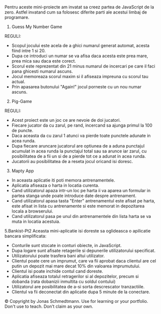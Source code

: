 Pentru aceste mini-proiecte am invatat sa creez partea de JavaScript de la zero. Astfel invatand cum sa folosesc diferite parti ale acestui limbaj de programare.

1. Guess My Number Game

REGULI:

- Scopul jocului este acela de a ghici numarul generat automat, acesta fiind intre 1 si 20.
- Dupa ce introduci un numar se va afisa daca acesta este prea mare, prea mica sau daca este corect.
- Scorul este reprezentat din 21 minus numarul de incercari pe care il faci pana ghicesti numarul ascuns.
- Jocul memoreaza scorul maxim si il afiseaza impreuna cu scorul tau actual.
- Prin apasarea butonului "Again!" jocul porneste cu un nou numar ascuns.

2. Pig-Game

REGULI:

- Acest proiect este un joc ce are nevoie de doi jucatori.
- Fiecare jucator da cu zarul, pe rand, incercand sa ajunga primul la 100 de puncte.
- Daca aceasta da cu zarul 1 atunci va pierde toate punctele adunate in acea runda.
- Dupa fiecare aruncare jucatorul are optiunea de a aduna punctajul acumulat in acea runda la punctajul total sau sa arunce iar zarul, cu posibilitatea de a fii un si de a pierde tot ce a adunat in acea runda.
- Jucatorii au posibilitatea de a reseta jocul oricand isi doresc.

3. Mapty App

- In aceasta aplicatie iti poti memora antrenamentele.
- Aplicatia afiseaza o harta in locatia curenta.
- Cand utilizatorul apaza intr-un loc pe harta ii va aparea un formular in partea stanga unde poate introduce date despre antrenament.
- Cand utilizatorul apasa tasta "Enter" antrenamentul este afisat pe harta, este afisat in lista cu antrenamente si este memorat in depozitarea locala a browserului.
- Cand utilizatorul pasa pe unul din antrenamentele din lista harta se va muta in locatia acestuia.

5.Bankist-Pt2
Aceasta mini-aplicatie isi doreste sa oglideasca o apilicatie bancara simplificata:
- Conturile sunt stocate in conturi obiecte, in JavaScript.
- Dupa logare sunt afisate retagerile si depunerile utilizatorului specificat.
- Utilizatorului poate trasfera bani altui utilizator.
- Clientul poate cere un imprumut, care va fii aprobat daca clientul are cel putin un depozit mai mare decat 10% din valoarea imprumutului.
- Clientul isi poate inchide contul cand doreste.
- Aplicatia afiseaza totalul retragerilor si al depozitelor, precum si dobanda (rata dobanizii inmultita cu soldul contului) 
- Utilizatorul are posibilitatea de a-si sorta descrescator tranzactiile.
- Clientul va fii deconectat din aplicatie dupa 5 minute de la conectare.

© Copyright by Jonas Schmedtmann. Use for learning or your portfolio. Don't use to teach. Don't claim as your own.
